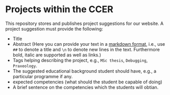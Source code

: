 # Projects within the CCER

This repository stores and publishes project suggestions for our website. A project suggestion must provide the following:

- Title
- Abstract (Here you can provide your text in a [markdown format](https://www.markdownguide.org/), i.e., use `##` to denote a title and `\n` to denote new lines in the text. Furthermore bold, italic are supported as well as links.)
- Tags helping describing the project, e.g., `MSc thesis`, `Debugging`, `Praxeology`.
- The suggested educational background student should have, e.g., a particular programme if any.
- expected competencies (what should the student be capable of doing)
- A brief sentence on the competencies which the students will obtian.